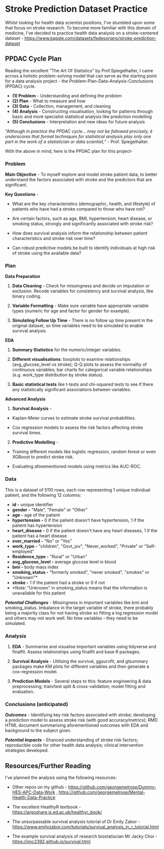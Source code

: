 # Stroke Prediction Dataset Practice
Whilst looking for health data scientist positions, I've stumbled upon some that focus on stroke research. To become more familiar with this domain of medicine, I've decided to practice health data analysis on a stroke-centered dataset - https://www.kaggle.com/datasets/fedesoriano/stroke-prediction-dataset

## PPDAC Cycle Plan 
Reading the excellent "The Art Of Statistics" by Prof.Spiegelhalter, I came across a holistic problem-solving model that can serve as the starting point for a data analysis project - the Problem-Plan-Data-Analysis-Conclusions (PPDAC) cycle.
* **(1) Problem** - Understanding and defining the problem
* **(2) Plan** -  What to measure and how
* **(3) Data** - Collection, management, and cleaning
* **(4) Analysis** - Constructing visualisation, looking for patterns through basic and more specialist statistical analysis like prediction modelling
* **(5) Conclusions** -  Interpretation and new ideas for future analysis

_“Although in practice the PPDAC cycle… may not be followed precisely, it underscores that formal techniques for statistical analysis play only one part in the work of a statistician or data scientist,”_ - Prof. Spiegelhalter.

With the above in mind, here is the PPDAC plan for this project-

### Problem

**Main Objective** - To myself explore and model stroke patient data, to better understand the factors associated with stroke and the predictors that are significant.

**Key Questions** -

* What are the key characteristics (demographic, health, and lifestyle) of patients who have had a stroke compared to those who have not?

* Are certain factors, such as age, BMI, hypertension, heart disease, or smoking status, strongly and significantly associated with stroke risk?
  
* How does survival analysis inform the relationship between patient characteristics and stroke risk over time?
  
* Can robust predictive models be built to identify individuals at high risk of stroke using the available data?

### Plan

**Data Preparation**
1. **Data Cleaning** - Check for missingness and decide on imputation or exclusion. Recode variables for consistency and survival analysis, like binary coding.
   
2. **Variable Formatting** - Make sure variable have appropriate variable types (numeric for age and factor for gender for example).
   
3. **Simulating Follow Up Time** - There is no follow up time present in the original dataset, so time variables need to be simulated to enable survival analysis. 

**EDA**
1. **Summary Statistics** for the numeric/integer variables.
   
2. **Different visualisations**: boxplots to examine relationships (avg_glucose_level vs stroke); Q-Q plots to assess the normality of continuous variables; bar charts for categorical variable relationships (e.g. work_type distribution by stroke status).

3. **Basic statistical tests** like t-tests and chi-squared tests to see if there any statistically significant associations between variables.

**Advanced Analysis** 

1. **Survival Analysis** -

* Kaplan-Meier curves to estimate stroke survival probabilities.

* Cox regression models to assess the risk factors affecting stroke survival times.

2. **Predictive Modelling** -

* Training different models like logistic regression, random forest or even XGBoost to predict stroke risk.
  
* Evaluating aforementioned models using metrics like AUC-ROC.

### Data
This is a dataset of 5110 rows, each row representing 1 unique individual patient, and the following 12 columns:
* **id -** unique identifier
* **gender -** "Male", "Female" or "Other"
* **age -** age of the patient
* **hypertension -** 0 if the patient doesn't have hypertension, 1 if the patient has hypertension
* **heart_disease -** 0 if the patient doesn't have any heart diseases, 1 if the patient has a heart disease
* **ever_married -** "No" or "Yes"
* **work_type -** "children", "Govt_jov", "Never_worked", "Private" or "Self-employed"
* **Residence_type -** "Rural" or "Urban"
* **avg_glucose_level -** average glucose level in blood
* **bmi -** body mass index
* **smoking_status -** "formerly smoked", "never smoked", "smokes" or "Unknown"*
* **stroke -** 1 if the patient had a stroke or 0 if not
* *Note: "Unknown" in smoking_status means that the information is unavailable for this patient

***Potential Challenges*** - Missingness in important variables like bmi and smoking_status. Imbalance in the target variable of stroke, there probably being a majority class for not having stroke so fitting a log.regression model and others may not work well. No time variables - they need to be simulated. 

### Analysis

1. **EDA** - Summarise and visualise important variables using tidyverse and finalfit. Assess relationships using finalfit and base R packages.
   
2. **Survival Analysis** - Utilising the survival, ggsurvfit, and gtsummary packages make KM plots for different variables and then generate a cox-regression model.
   
3. **Prediction Models** - Several steps to this: feature engineering & data preprocessing; train/test split & cross-validation; model fitting and evaluation.

### Conclusions (anticipated) 

***Outcomes*** - Identifying key risk factors associated with stroke; developing a prediction model to assess stroke risk (with good accuracy/metrics); RMD HTML document summarising aforementioned outcomes with EDA and background to the subject given. 

***Potential Impacts*** - Ehanced understanding of stroke risk factors; reproducible code for other health data analysis; clinical intervention strategies developed. 

## Resources/Further Reading
I've planned the analysis using the following resources:

* Other repos on my github - https://github.com/georgemelrose/Dummy-HES-APC-Data-Work , https://github.com/georgemelrose/Mental-Health-Data-Practice
  
* The excellent HealthyR textbook - https://argoshare.is.ed.ac.uk/healthyr_book/

* The unsurpassable survival analysis tutorial of Dr Emily Zabor - https://www.emilyzabor.com/tutorials/survival_analysis_in_r_tutorial.html
  
* The example survival analysis of research biostatiscian Mr Jacky Choi - https://jmc2392.github.io/survival.html
